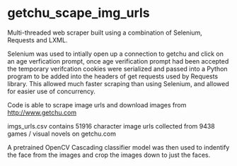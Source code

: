 # getchu_scape_img_urls

Multi-threaded web scraper built using a combination of Selenium, Requests and LXML.

Selenium was used to intially open up a connection to getchu and click on an age verfication prompt, once age verification prompt had been accepted
the temporary verifcation cookies were serialized and passed into a Python program to be added into the headers of get requests used by Requests library. This allowed much faster scraping than using Selenium, and allowed for easier use of concurrency. 

Code is able to scrape image urls and download images from http://www.getchu.com

imgs_urls.csv contains 51916 character image urls collected from 9438 games / visual novels on getchu.com

A pretrained OpenCV Cascading classifier model was then used to indentify the face from the images and crop the images down to just the faces.
